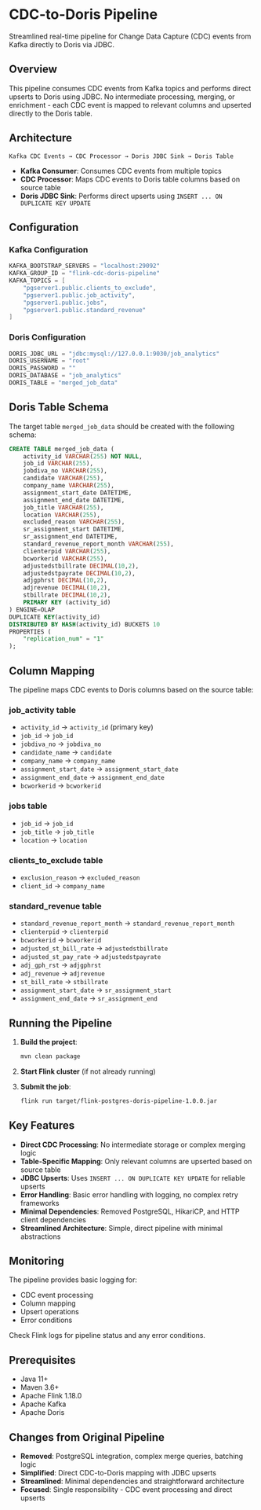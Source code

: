 # CDC-to-Doris Pipeline

Streamlined real-time pipeline for Change Data Capture (CDC) events from Kafka directly to Doris via JDBC.

## Overview

This pipeline consumes CDC events from Kafka topics and performs direct upserts to Doris using JDBC. No intermediate processing, merging, or enrichment - each CDC event is mapped to relevant columns and upserted directly to the Doris table.

## Architecture

```
Kafka CDC Events → CDC Processor → Doris JDBC Sink → Doris Table
```

- **Kafka Consumer**: Consumes CDC events from multiple topics
- **CDC Processor**: Maps CDC events to Doris table columns based on source table
- **Doris JDBC Sink**: Performs direct upserts using `INSERT ... ON DUPLICATE KEY UPDATE`

## Configuration

### Kafka Configuration
```java
KAFKA_BOOTSTRAP_SERVERS = "localhost:29092"
KAFKA_GROUP_ID = "flink-cdc-doris-pipeline"
KAFKA_TOPICS = [
    "pgserver1.public.clients_to_exclude",
    "pgserver1.public.job_activity", 
    "pgserver1.public.jobs",
    "pgserver1.public.standard_revenue"
]
```

### Doris Configuration
```java
DORIS_JDBC_URL = "jdbc:mysql://127.0.0.1:9030/job_analytics"
DORIS_USERNAME = "root"
DORIS_PASSWORD = ""
DORIS_DATABASE = "job_analytics"
DORIS_TABLE = "merged_job_data"
```

## Doris Table Schema

The target table `merged_job_data` should be created with the following schema:

```sql
CREATE TABLE merged_job_data (
    activity_id VARCHAR(255) NOT NULL,
    job_id VARCHAR(255),
    jobdiva_no VARCHAR(255),
    candidate VARCHAR(255),
    company_name VARCHAR(255),
    assignment_start_date DATETIME,
    assignment_end_date DATETIME,
    job_title VARCHAR(255),
    location VARCHAR(255),
    excluded_reason VARCHAR(255),
    sr_assignment_start DATETIME,
    sr_assignment_end DATETIME,
    standard_revenue_report_month VARCHAR(255),
    clienterpid VARCHAR(255),
    bcworkerid VARCHAR(255),
    adjustedstbillrate DECIMAL(10,2),
    adjustedstpayrate DECIMAL(10,2),
    adjgphrst DECIMAL(10,2),
    adjrevenue DECIMAL(10,2),
    stbillrate DECIMAL(10,2),
    PRIMARY KEY (activity_id)
) ENGINE=OLAP
DUPLICATE KEY(activity_id)
DISTRIBUTED BY HASH(activity_id) BUCKETS 10
PROPERTIES (
    "replication_num" = "1"
);
```

## Column Mapping

The pipeline maps CDC events to Doris columns based on the source table:

### job_activity table
- `activity_id` → `activity_id` (primary key)
- `job_id` → `job_id`
- `jobdiva_no` → `jobdiva_no`
- `candidate_name` → `candidate`
- `company_name` → `company_name`
- `assignment_start_date` → `assignment_start_date`
- `assignment_end_date` → `assignment_end_date`
- `bcworkerid` → `bcworkerid`

### jobs table
- `job_id` → `job_id`
- `job_title` → `job_title`
- `location` → `location`

### clients_to_exclude table
- `exclusion_reason` → `excluded_reason`
- `client_id` → `company_name`

### standard_revenue table
- `standard_revenue_report_month` → `standard_revenue_report_month`
- `clienterpid` → `clienterpid`
- `bcworkerid` → `bcworkerid`
- `adjusted_st_bill_rate` → `adjustedstbillrate`
- `adjusted_st_pay_rate` → `adjustedstpayrate`
- `adj_gph_rst` → `adjgphrst`
- `adj_revenue` → `adjrevenue`
- `st_bill_rate` → `stbillrate`
- `assignment_start_date` → `sr_assignment_start`
- `assignment_end_date` → `sr_assignment_end`

## Running the Pipeline

1. **Build the project**:
   ```bash
   mvn clean package
   ```

2. **Start Flink cluster** (if not already running)

3. **Submit the job**:
   ```bash
   flink run target/flink-postgres-doris-pipeline-1.0.0.jar
   ```

## Key Features

- **Direct CDC Processing**: No intermediate storage or complex merging logic
- **Table-Specific Mapping**: Only relevant columns are upserted based on source table
- **JDBC Upserts**: Uses `INSERT ... ON DUPLICATE KEY UPDATE` for reliable upserts
- **Error Handling**: Basic error handling with logging, no complex retry frameworks
- **Minimal Dependencies**: Removed PostgreSQL, HikariCP, and HTTP client dependencies
- **Streamlined Architecture**: Simple, direct pipeline with minimal abstractions

## Monitoring

The pipeline provides basic logging for:
- CDC event processing
- Column mapping
- Upsert operations
- Error conditions

Check Flink logs for pipeline status and any error conditions.

## Prerequisites

- Java 11+
- Maven 3.6+
- Apache Flink 1.18.0
- Apache Kafka
- Apache Doris

## Changes from Original Pipeline

- **Removed**: PostgreSQL integration, complex merge queries, batching logic
- **Simplified**: Direct CDC-to-Doris mapping with JDBC upserts
- **Streamlined**: Minimal dependencies and straightforward architecture
- **Focused**: Single responsibility - CDC event processing and direct upserts